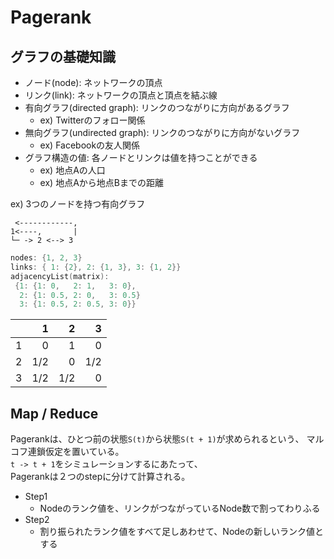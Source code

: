 # Pagerank

## グラフの基礎知識

- ノード(node): ネットワークの頂点
- リンク(link): ネットワークの頂点と頂点を結ぶ線
- 有向グラフ(directed graph): リンクのつながりに方向があるグラフ
    - ex) Twitterのフォロー関係
- 無向グラフ(undirected graph): リンクのつながりに方向がないグラフ
    - ex) Facebookの友人関係
- グラフ構造の値: 各ノードとリンクは値を持つことができる
    - ex) 地点Aの人口
    - ex) 地点Aから地点Bまでの距離


ex) 3つのノードを持つ有向グラフ

```
 <------------,
1<----,       |
└─ -> 2 <--> 3
```


```go
nodes: {1, 2, 3}
links: { 1: {2}, 2: {1, 3}, 3: {1, 2}}
adjacencyList(matrix):
 {1: {1: 0,   2: 1,   3: 0},
  2: {1: 0.5, 2: 0,   3: 0.5}
  3: {1: 0.5, 2: 0.5, 3: 0}}
```

|  |1  |2  |3  |
|:-|--:|--:|--:|
|1 |  0|  1|  0|
|2 |1/2|  0|1/2|
|3 |1/2|1/2|  0|


## Map / Reduce

Pagerankは、ひとつ前の状態`S(t)`から状態`S(t + 1)`が求められるという、
マルコフ連鎖仮定を置いている。  
`t -> t + 1`をシミュレーションするにあたって、  
Pagerankは２つのstepに分けて計算される。

- Step1
    - Nodeのランク値を、リンクがつながっているNode数で割ってわりふる
- Step2
    - 割り振られたランク値をすべて足しあわせて、Nodeの新しいランク値とする



